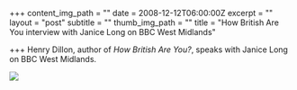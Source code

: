 +++
content_img_path = ""
date = 2008-12-12T06:00:00Z
excerpt = ""
layout = "post"
subtitle = ""
thumb_img_path = ""
title = "How British Are You interview with Janice Long on BBC West Midlands"

+++
Henry Dillon, author of _How British Are You?_, speaks with Janice Long on BBC West Midlands.

![](http://howbritishareyou.com/wp-content/themes/vigilance/images/HeaderChild.jpg)